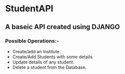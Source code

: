 # StudentAPI
<h2>A baseic API created using DJANGO</h2>
<h3>Possible Operations:-</h3>
<ul>
  <li>Create/add an Institute.</li>
  <li>Create/Add Students with some details.</li>
  <li>Update details of any student.</li>
  <li>Delete a student from the Database.</li>
</ul>
